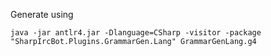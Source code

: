Generate using

    java -jar antlr4.jar -Dlanguage=CSharp -visitor -package "SharpIrcBot.Plugins.GrammarGen.Lang" GrammarGenLang.g4
